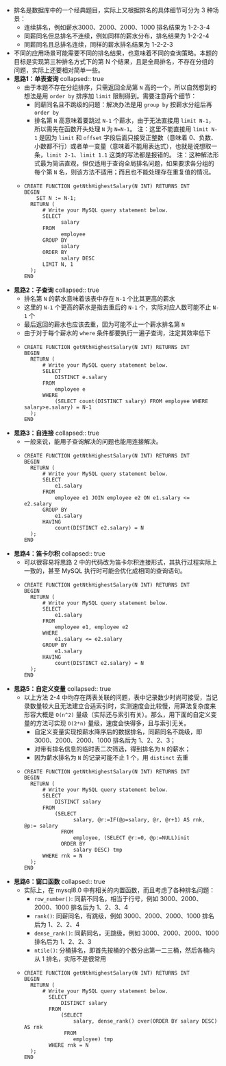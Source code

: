 - 排名是数据库中的一个经典题目，实际上又根据排名的具体细节可分为 3 种场景：
	- 连续排名，例如薪水3000、2000、2000、1000 排名结果为 1-2-3-4
	- 同薪同名但总排名不连续，例如同样的薪水分布，排名结果为 1-2-2-4
	- 同薪同名且总排名连续，同样的薪水排名结果为 1-2-2-3
- 不同的应用场景可能需要不同的排名结果，也意味着不同的查询策略。本题的目标是实现第三种排名方式下的第 N 个结果，且是全局排名，不存在分组的问题，实际上还要相对简单一些。
- **思路1：单表查询**
  collapsed:: true
	- 由于本题不存在分组排序，只需返回全局第 `N` 高的一个，所以自然想到的想法是用 `order by` 排序加 `limit` 限制得到。需要注意两个细节：
		- 同薪同名且不跳级的问题：解决办法是用 `group by` 按薪水分组后再 `order by`
		- 排名第 `N` 高意味着要跳过 `N-1` 个薪水，由于无法直接用 `limit N-1`，所以需先在函数开头处理 `N` 为 `N=N-1`。
		  注：这里不能直接用 `limit N-1` 是因为 `limit` 和 `offset` 字段后面只接受正整数（意味着 0、负数、小数都不行）或者单一变量（意味着不能用表达式），也就是说想取一条，`limit 2-1`、`limit 1.1` 这类的写法都是报错的。
		  注：这种解法形式最为简洁直观，但仅适用于查询全局排名问题，如果要求各分组的每个第 `N` 名，则该方法不适用；而且也不能处理存在重复值的情况。
	- ```mysql
	  CREATE FUNCTION getNthHighestSalary(N INT) RETURNS INT
	  BEGIN
	      SET N := N-1;
	    RETURN (
	        # Write your MySQL query statement below.
	        SELECT 
	              salary
	        FROM 
	              employee
	        GROUP BY 
	              salary
	        ORDER BY 
	              salary DESC
	        LIMIT N, 1
	    );
	  END
	  ```
- **思路2：子查询**
  collapsed:: true
	- 排名第 `N` 的薪水意味着该表中存在 `N-1` 个比其更高的薪水
	- 这里的 `N-1` 个更高的薪水是指去重后的 `N-1` 个，实际对应人数可能不止 `N-1` 个
	- 最后返回的薪水也应该去重，因为可能不止一个薪水排名第 `N`
	- 由于对于每个薪水的 `where` 条件都要执行一遍子查询，注定其效率低下
	- ```mysql
	  CREATE FUNCTION getNthHighestSalary(N INT) RETURNS INT
	  BEGIN
	    RETURN (
	        # Write your MySQL query statement below.
	        SELECT 
	            DISTINCT e.salary
	        FROM 
	            employee e
	        WHERE 
	            (SELECT count(DISTINCT salary) FROM employee WHERE salary>e.salary) = N-1
	    );
	  END
	  ```
- **思路3：自连接**
  collapsed:: true
	- 一般来说，能用子查询解决的问题也能用连接解决。
	- ```mysql
	  CREATE FUNCTION getNthHighestSalary(N INT) RETURNS INT
	  BEGIN
	    RETURN (
	        # Write your MySQL query statement below.
	        SELECT 
	            e1.salary
	        FROM 
	            employee e1 JOIN employee e2 ON e1.salary <= e2.salary
	        GROUP BY 
	            e1.salary
	        HAVING 
	            count(DISTINCT e2.salary) = N
	    );
	  END
	  ```
- **思路4：笛卡尔积**
  collapsed:: true
	- 可以很容易将思路 2 中的代码改为笛卡尔积连接形式，其执行过程实际上一致的，甚至 MySQL 执行时可能会优化成相同的查询语句。
	- ```mysql
	  CREATE FUNCTION getNthHighestSalary(N INT) RETURNS INT
	  BEGIN
	    RETURN (
	        # Write your MySQL query statement below.
	        SELECT 
	            e1.salary
	        FROM 
	            employee e1, employee e2 
	        WHERE 
	            e1.salary <= e2.salary
	        GROUP BY 
	            e1.salary
	        HAVING 
	            count(DISTINCT e2.salary) = N
	    );
	  END
	  ```
- **思路5：自定义变量**
  collapsed:: true
	- 以上方法 2-4 中均存在两表关联的问题，表中记录数少时尚可接受，当记录数量较大且无法建立合适索引时，实测速度会比较慢，用算法复杂度来形容大概是 `O(n^2)` 量级（实际还与索引有关）。那么，用下面的自定义变量的方法可实现 `O(2*n)` 量级，速度会快得多，且与索引无关。
		- 自定义变量实现按薪水降序后的数据排名，同薪同名不跳级，即 3000、2000、2000、1000 排名后为 1、2、2、3；
		- 对带有排名信息的临时表二次筛选，得到排名为 `N` 的薪水；
		- 因为薪水排名为 `N` 的记录可能不止 1 个，用 `distinct` 去重
	- ```mysql
	  CREATE FUNCTION getNthHighestSalary(N INT) RETURNS INT
	  BEGIN
	    RETURN (
	        # Write your MySQL query statement below.
	        SELECT 
	            DISTINCT salary 
	        FROM 
	            (SELECT 
	                  salary, @r:=IF(@p=salary, @r, @r+1) AS rnk,  @p:= salary 
	              FROM  
	                  employee, (SELECT @r:=0, @p:=NULL)init 
	              ORDER BY 
	                  salary DESC) tmp
	        WHERE rnk = N
	    );
	  END
	  ```
- **思路6：窗口函数**
  collapsed:: true
	- 实际上，在 mysql8.0 中有相关的内置函数，而且考虑了各种排名问题：
		- `row_number()`: 同薪不同名，相当于行号，例如 3000、2000、2000、1000 排名后为 1、2、3、4
		- `rank()`: 同薪同名，有跳级，例如 3000、2000、2000、1000 排名后为 1、2、2、4
		- `dense_rank()`: 同薪同名，无跳级，例如 3000、2000、2000、1000 排名后为 1、2、2、3
		- `ntile()`: 分桶排名，即首先按桶的个数分出第一二三桶，然后各桶内从 1 排名，实际不是很常用
	- ```mysql
	  CREATE FUNCTION getNthHighestSalary(N INT) RETURNS INT
	  BEGIN
	    RETURN (
	        # Write your MySQL query statement below.
	          SELECT 
	              DISTINCT salary
	          FROM 
	              (SELECT 
	                  salary, dense_rank() over(ORDER BY salary DESC) AS rnk
	               FROM 
	                  employee) tmp
	          WHERE rnk = N
	    );
	  END
	  ```